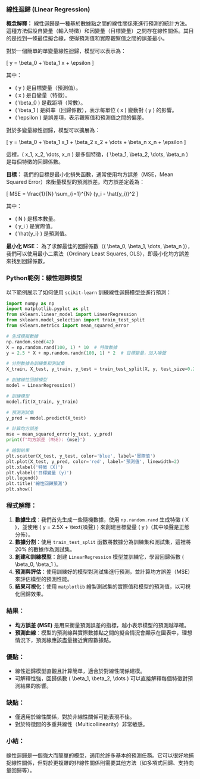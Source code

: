 ### 線性迴歸 (Linear Regression)

**概念解釋：**
線性迴歸是一種基於數據點之間的線性關係來進行預測的統計方法。這種方法假設自變量（輸入特徵）和因變量（目標變量）之間存在線性關係。其目的是找到一條最佳擬合線，使得預測值和實際觀察值之間的誤差最小。

對於一個簡單的單變量線性迴歸，模型可以表示為：

\[
y = \beta_0 + \beta_1 x + \epsilon
\]

其中：
- \( y \) 是目標變量（預測值）。
- \( x \) 是自變量（特徵）。
- \( \beta_0 \) 是截距項（常數）。
- \( \beta_1 \) 是斜率（回歸係數），表示每單位 \( x \) 變動對 \( y \) 的影響。
- \( \epsilon \) 是誤差項，表示觀察值和預測值之間的偏差。

對於多變量線性迴歸，模型可以擴展為：

\[
y = \beta_0 + \beta_1 x_1 + \beta_2 x_2 + \dots + \beta_n x_n + \epsilon
\]

這裡，\( x_1, x_2, \dots, x_n \) 是多個特徵，\( \beta_1, \beta_2, \dots, \beta_n \) 是每個特徵的回歸係數。

**目標：**
我們的目標是最小化損失函數，通常使用均方誤差（MSE，Mean Squared Error）來衡量模型的預測誤差。均方誤差定義為：

\[
MSE = \frac{1}{N} \sum_{i=1}^{N} (y_i - \hat{y_i})^2
\]

其中：
- \( N \) 是樣本數量。
- \( y_i \) 是實際值。
- \( \hat{y_i} \) 是預測值。

**最小化 MSE：**
為了求解最佳的回歸係數（\( \beta_0, \beta_1, \dots, \beta_n \)），我們可以使用最小二乘法（Ordinary Least Squares, OLS），即最小化均方誤差來找到回歸係數。

### Python範例：線性迴歸模型

以下範例展示了如何使用 `scikit-learn` 訓練線性迴歸模型並進行預測：

```python
import numpy as np
import matplotlib.pyplot as plt
from sklearn.linear_model import LinearRegression
from sklearn.model_selection import train_test_split
from sklearn.metrics import mean_squared_error

# 生成模擬數據
np.random.seed(42)
X = np.random.rand(100, 1) * 10  # 特徵數據
y = 2.5 * X + np.random.randn(100, 1) * 2  # 目標變量，加入噪聲

# 分割數據為訓練集和測試集
X_train, X_test, y_train, y_test = train_test_split(X, y, test_size=0.2, random_state=42)

# 創建線性回歸模型
model = LinearRegression()

# 訓練模型
model.fit(X_train, y_train)

# 預測測試集
y_pred = model.predict(X_test)

# 計算均方誤差
mse = mean_squared_error(y_test, y_pred)
print(f"均方誤差 (MSE): {mse}")

# 繪製結果
plt.scatter(X_test, y_test, color='blue', label='實際值')
plt.plot(X_test, y_pred, color='red', label='預測值', linewidth=2)
plt.xlabel('特徵 (X)')
plt.ylabel('目標變量 (y)')
plt.legend()
plt.title('線性回歸預測')
plt.show()
```

### 程式解釋：
1. **數據生成**：我們首先生成一些隨機數據，使用 `np.random.rand` 生成特徵 \( X \)，並使用 \( y = 2.5X + \text{噪聲} \) 來創建目標變量 \( y \)（其中噪聲是正態分佈）。
2. **數據分割**：使用 `train_test_split` 函數將數據分為訓練集和測試集，這裡將 20% 的數據作為測試集。
3. **創建和訓練模型**：創建 `LinearRegression` 模型並訓練它，學習回歸係數 \( \beta_0, \beta_1 \)。
4. **預測與評估**：使用訓練好的模型對測試集進行預測，並計算均方誤差（MSE）來評估模型的預測性能。
5. **結果可視化**：使用 `matplotlib` 繪製測試集的實際值和模型的預測值，以可視化回歸效果。

### 結果：
- **均方誤差 (MSE)** 是用來衡量預測誤差的指標，越小表示模型的預測越準確。
- **預測曲線**：模型的預測線與實際數據點之間的擬合情況會顯示在圖表中，理想情況下，預測線應該盡量接近實際數據點。

### 優點：
- 線性迴歸模型直觀且計算簡單，適合於對線性關係建模。
- 可解釋性強，回歸係數 \( \beta_1, \beta_2, \dots \) 可以直接解釋每個特徵對預測結果的影響。

### 缺點：
- 僅適用於線性關係，對於非線性關係可能表現不佳。
- 對於特徵間的多重共線性（Multicollinearity）非常敏感。

### 小結：
線性迴歸是一個強大而簡單的模型，適用於許多基本的預測任務。它可以很好地捕捉線性關係，但對於更複雜的非線性關係則需要其他方法（如多項式回歸、支持向量回歸等）。